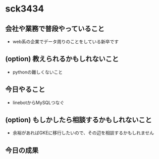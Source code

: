 # sck3434

## 会社や業務で普段やっていること
- web系の企業でデータ周りのことをしている新卒です

## (option) 教えられるかもしれないこと
- pythonの難しくないこと

## 今日やること
- linebotからMySQLつなぐ

## (option) もしかしたら相談するかもしれないこと
- 余裕があればGKEに移行したいので、その辺を相談するかもしれません

## 今日の成果
